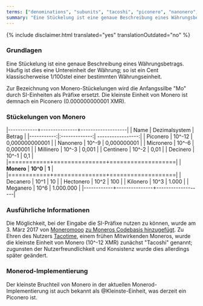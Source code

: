 ```yaml
---
terms: ["denominations", "subunits", "tacoshi", "piconero", "nanonero", "micronero", "millinero", "centinero", "decinero","decanero","hectonero","kilonero","meganero","giganero", "Stückelung", "Stückelungen", "Piconero"]
summary: "Eine Stückelung ist eine genaue Beschreibung eines Währungsbetrags. Häufig ist dies eine Untereinheit der Währung; so ist ein Cent klassischerweise 1/100stel einer bestimmten Währungseinheit"
---
```


{% include disclaimer.html translated="yes" translationOutdated="no" %}
### Grundlagen

Eine Stückelung ist eine genaue Beschreibung eines Währungsbetrags. Häufig ist dies eine Untereinheit der Währung; so ist ein Cent klassischerweise 1/100stel einer bestimmten Währungseinheit.

Zur Bezeichnung von Monero-Stückelungen wird die Anfangssilbe "Mo" durch SI-Einheiten als Präfixe ersetzt. Die kleinste Einheit von Monero ist demnach ein Piconero (0.000000000001 XMR).

### Stückelungen von Monero

|------------+---------------+-------------------|
| Name       | Dezimalsystem | Betrag            |
|-----------:|:-------------:| -----------------:|
| Piconero   | 10^-12        | 0,000000000001    |
| Nanonero   | 10^-9         | 0,000000001       |
| Micronero  | 10^-6         | 0,000001          |
| Millinero  | 10^-3         | 0,001             |
| Centinero  | 10^-2         | 0,01              |
| Decinero   | 10^-1         | 0,1               |
|============+===============+===================|
| **Monero** | **10^0**      | **1**             |
|============+===============+===================|
| Decanero   | 10^1          | 10                |
| Hectonero  | 10^2          | 100               |
| Kilonero   | 10^3          | 1.000             |
| Meganero   | 10^6          | 1.000.000         |
|------------+---------------+-------------------|

### Ausführliche Informationen

Die Möglichkeit, bei der Eingabe die SI-Präfixe nutzen zu können, wurde am 3. März 2017 von [Moneromooo](https://github.com/moneromooo-monero) [zu Moneros Codebasis hinzugefügt](https://github.com/monero-project/monero/pull/1826). Zu Ehren des Nutzers [Tacotime](https://bitcointalk.org/index.php?action=profile;u=19270), einem frühen Mitwirkenden Moneros, wurde die kleinste Einheit von Monero (10^-12 XMR) zunächst "Tacoshi" genannt; zugunsten der Nutzerfreundlichkeit und Konsistenz wurde dies allerdings später geändert.

### Monerod-Implementierung

Der kleinste Bruchteil von Monero in der aktuellen Monerod-Implementierung ist auch bekannt als @Kleinste-Einheit, was derzeit ein Piconero ist.
